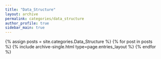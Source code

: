 ```yaml
---
title: "Data_Structure"
layout: archive
permalink: categories/data_structure
author_profile: true
sidebar_main: true
---
```



{% assign posts = site.categories.Data_Structure %}
{% for post in posts %} {% include archive-single.html type=page.entries_layout %} {% endfor %}
